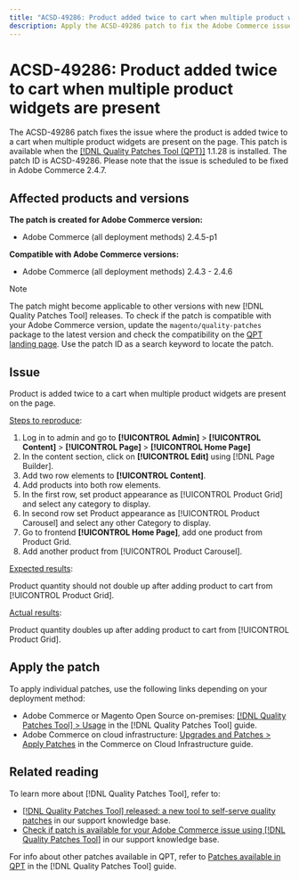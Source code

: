 ```yaml
---
title: "ACSD-49286: Product added twice to cart when multiple product widgets are present"
description: Apply the ACSD-49286 patch to fix the Adobe Commerce issue where the product is added twice to a cart when multiple product widgets are present on the page.
---
```

# ACSD-49286: Product added twice to cart when multiple product widgets are present

The ACSD-49286 patch fixes the issue where the product is added twice to a cart when multiple product widgets are present on the page. This patch is available when the [[!DNL Quality Patches Tool (QPT)]](/help/announcements/adobe-commerce-announcements/magento-quality-patches-released-new-tool-to-self-serve-quality-patches.md) 1.1.28 is installed. The patch ID is ACSD-49286. Please note that the issue is scheduled to be fixed in Adobe Commerce 2.4.7.

## Affected products and versions

**The patch is created for Adobe Commerce version:**

* Adobe Commerce (all deployment methods) 2.4.5-p1

**Compatible with Adobe Commerce versions:**

* Adobe Commerce (all deployment methods) 2.4.3 - 2.4.6

>[!NOTE]
>
>The patch might become applicable to other versions with new [!DNL Quality Patches Tool] releases. To check if the patch is compatible with your Adobe Commerce version, update the `magento/quality-patches` package to the latest version and check the compatibility on the [QPT landing page](https://experienceleague.adobe.com/tools/commerce-quality-patches/index.html). Use the patch ID as a search keyword to locate the patch.

## Issue

Product is added twice to a cart when multiple product widgets are present on the page.

<u>Steps to reproduce</u>:

1. Log in to admin and go to **[!UICONTROL Admin]** > **[!UICONTROL Content]** > **[!UICONTROL Page]** > **[!UICONTROL Home Page]**
1. In the content section, click on **[!UICONTROL Edit]** using [!DNL Page Builder].
1. Add two row elements to **[!UICONTROL Content]**.
1. Add products into both row elements.
1. In the first row, set product appearance as [!UICONTROL Product Grid] and select any category to display.
1. In second row set Product appearance as [!UICONTROL Product Carousel] and select any other Category to display.
1. Go to frontend **[!UICONTROL Home Page]**, add one product from Product Grid.
1. Add another product from [!UICONTROL Product Carousel].

<u>Expected results</u>:

Product quantity should not double up after adding product to cart from [!UICONTROL Product Grid].

<u>Actual results</u>:

Product quantity doubles up after adding product to cart from [!UICONTROL Product Grid].

## Apply the patch

To apply individual patches, use the following links depending on your deployment method:

* Adobe Commerce or Magento Open Source on-premises: [[!DNL Quality Patches Tool] > Usage](https://experienceleague.adobe.com/docs/commerce-operations/tools/quality-patches-tool/usage.html) in the [!DNL Quality Patches Tool] guide.
* Adobe Commerce on cloud infrastructure: [Upgrades and Patches > Apply Patches](https://experienceleague.adobe.com/docs/commerce-cloud-service/user-guide/develop/upgrade/apply-patches.html) in the Commerce on Cloud Infrastructure guide. 

## Related reading

To learn more about [!DNL Quality Patches Tool], refer to:

* [[!DNL Quality Patches Tool] released: a new tool to self-serve quality patches](/help/announcements/adobe-commerce-announcements/magento-quality-patches-released-new-tool-to-self-serve-quality-patches.md) in our support knowledge base.
* [Check if patch is available for your Adobe Commerce issue using [!DNL Quality Patches Tool]](/help/support-tools/patches-available-in-qpt-tool/check-patch-for-magento-issue-with-magento-quality-patches.md) in our support knowledge base.

For info about other patches available in QPT, refer to [Patches available in QPT](https://experienceleague.adobe.com/tools/commerce-quality-patches/index.html) in the [!DNL Quality Patches Tool] guide.